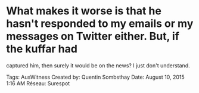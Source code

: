 # What makes it worse is that he hasn't responded to my emails or my messages on Twitter either. But, if the kuffar had
captured him, then surely it would be on the news? I just don't understand.

Tags: AusWitness
Created by: Quentin Sombsthay
Date: August 10, 2015 1:16 AM
Réseau: Surespot